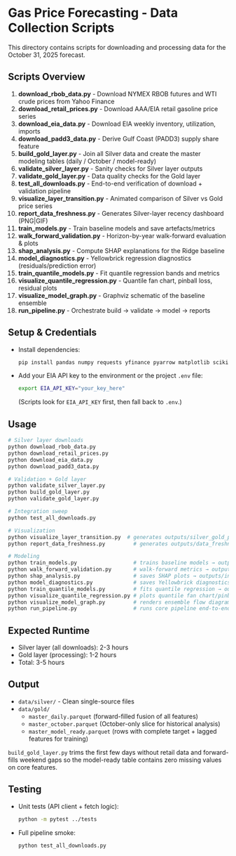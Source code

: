# Gas Price Forecasting - Data Collection Scripts

This directory contains scripts for downloading and processing data for the October 31, 2025 forecast.

## Scripts Overview

1. **download_rbob_data.py** - Download NYMEX RBOB futures and WTI crude prices from Yahoo Finance
2. **download_retail_prices.py** - Download AAA/EIA retail gasoline price series
3. **download_eia_data.py** - Download EIA weekly inventory, utilization, imports
4. **download_padd3_data.py** - Derive Gulf Coast (PADD3) supply share feature
5. **build_gold_layer.py** - Join all Silver data and create the master modeling tables (daily / October / model-ready)
6. **validate_silver_layer.py** - Sanity checks for Silver layer outputs
7. **validate_gold_layer.py** - Data quality checks for the Gold layer
8. **test_all_downloads.py** - End-to-end verification of download + validation pipeline
9. **visualize_layer_transition.py** - Animated comparison of Silver vs Gold price series
10. **report_data_freshness.py** - Generates Silver-layer recency dashboard (PNG|GIF)
11. **train_models.py** - Train baseline models and save artefacts/metrics
12. **walk_forward_validation.py** - Horizon-by-year walk-forward evaluation & plots
13. **shap_analysis.py** - Compute SHAP explanations for the Ridge baseline
14. **model_diagnostics.py** - Yellowbrick regression diagnostics (residuals/prediction error)
15. **train_quantile_models.py** - Fit quantile regression bands and metrics
16. **visualize_quantile_regression.py** - Quantile fan chart, pinball loss, residual plots
17. **visualize_model_graph.py** - Graphviz schematic of the baseline ensemble
18. **run_pipeline.py** - Orchestrate build → validate → model → reports

## Setup & Credentials

- Install dependencies:
  ```bash
  pip install pandas numpy requests yfinance pyarrow matplotlib scikit-learn pytest
  ```
- Add your EIA API key to the environment or the project `.env` file:
  ```bash
  export EIA_API_KEY="your_key_here"
  ```
  (Scripts look for `EIA_API_KEY` first, then fall back to `.env`.)

## Usage

```bash
# Silver layer downloads
python download_rbob_data.py
python download_retail_prices.py
python download_eia_data.py
python download_padd3_data.py

# Validation + Gold layer
python validate_silver_layer.py
python build_gold_layer.py
python validate_gold_layer.py

# Integration sweep
python test_all_downloads.py

# Visualization
python visualize_layer_transition.py  # generates outputs/silver_gold_prices.gif & outputs/silver_gold_fundamentals.gif
python report_data_freshness.py         # generates outputs/data_freshness_report.(png|gif)

# Modeling
python train_models.py                  # trains baseline models → outputs/models/
python walk_forward_validation.py       # walk-forward metrics → outputs/walk_forward/
python shap_analysis.py                 # saves SHAP plots → outputs/interpretability/
python model_diagnostics.py             # saves Yellowbrick diagnostics → outputs/model_diagnostics/
python train_quantile_models.py         # fits quantile regression → outputs/quantile_regression/
python visualize_quantile_regression.py # plots quantile fan chart/pinball/residuals
python visualize_model_graph.py         # renders ensemble flow diagram → outputs/visualizations/
python run_pipeline.py                  # runs core pipeline end-to-end
```

## Expected Runtime

- Silver layer (all downloads): 2-3 hours
- Gold layer (processing): 1-2 hours
- Total: 3-5 hours

## Output

- `data/silver/` - Clean single-source files
- `data/gold/`
  - `master_daily.parquet` (forward-filled fusion of all features)
  - `master_october.parquet` (October-only slice for historical analysis)
  - `master_model_ready.parquet` (rows with complete target + lagged features for training)

`build_gold_layer.py` trims the first few days without retail data and forward-fills weekend gaps so the model-ready table contains zero missing values on core features.

## Testing

- Unit tests (API client + fetch logic):
  ```bash
  python -m pytest ../tests
  ```
- Full pipeline smoke:
  ```bash
  python test_all_downloads.py
  ```
